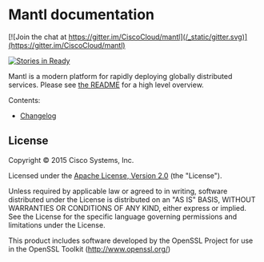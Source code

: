 # Mantl documentation

[![Join the chat at
https://gitter.im/CiscoCloud/mantl](/_static/gitter.svg)](https://gitter.im/CiscoCloud/mantl)

[![Stories in
Ready](https://badge.waffle.io/CiscoCloud/mantl.png?label=ready&title=Ready)](https://waffle.io/CiscoCloud/microservices-infrastructure)

Mantl is a modern platform for rapidly deploying globally distributed
services. Please see [the
README](https://github.com/CiscoCloud/mantl/blob/master/README.md) for a
high level
    overview.

Contents:

  - [Changelog](https://github.com/CiscoCloud/mantl/blob/master/CHANGELOG.md)

## License

Copyright © 2015 Cisco Systems, Inc.

Licensed under the [Apache License,
Version 2.0](http://www.apache.org/licenses/LICENSE-2.0) (the
"License").

Unless required by applicable law or agreed to in writing, software
distributed under the License is distributed on an "AS IS" BASIS,
WITHOUT WARRANTIES OR CONDITIONS OF ANY KIND, either express or implied.
See the License for the specific language governing permissions and
limitations under the License.

This product includes software developed by the OpenSSL Project for use
in the OpenSSL Toolkit (<http://www.openssl.org/>)

